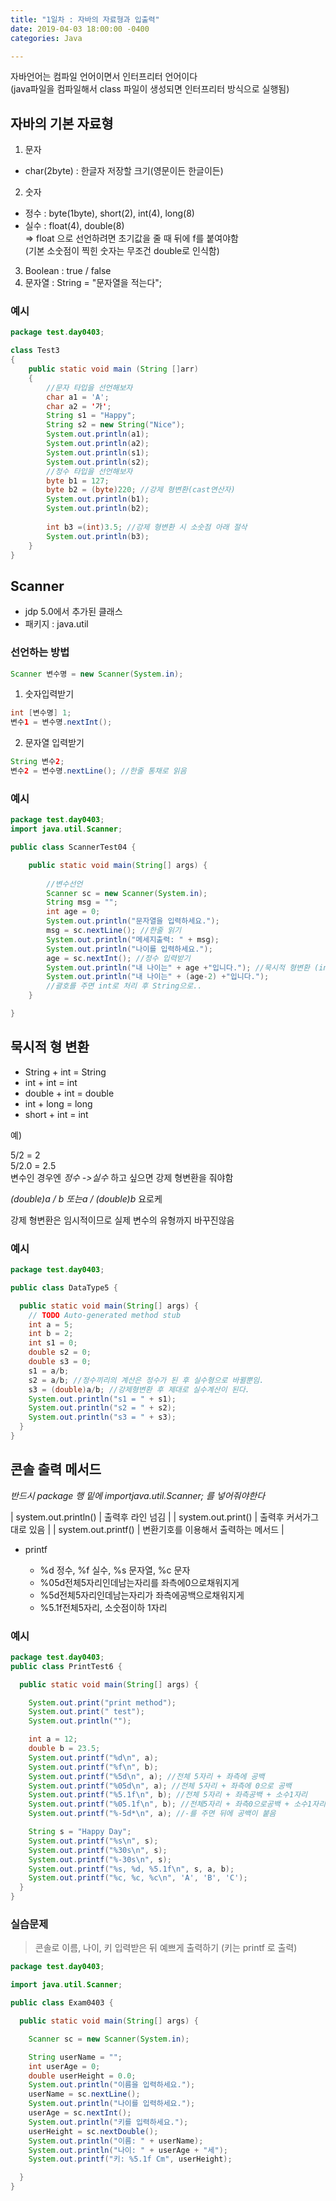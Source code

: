 ```yaml
---
title: "1일차 : 자바의 자료형과 입출력"
date: 2019-04-03 18:00:00 -0400
categories: Java

---
```



자바언어는 컴파일 언어이면서 인터프리터 언어이다  
(java파일을 컴파일해서 class 파일이 생성되면 인터프리터 방식으로 실행됨)

## 자바의 기본 자료형

1. 문자

- char(2byte) : 한글자 저장할 크기(영문이든 한글이든)

2. 숫자

- 정수 : byte(1byte), short(2), int(4), long(8)
- 실수 : float(4), double(8)  
  => float 으로 선언하려면 초기값을 줄 때 뒤에 f를 붙여야함  
    (기본 소숫점이 찍힌 숫자는 무조건 double로 인식함)

3. Boolean : true / false
4. 문자열 : String = "문자열을 적는다";

### 예시

```java
package test.day0403;

class Test3
{
	public static void main (String []arr)
	{
		//문자 타입을 선언해보자
		char a1 = 'A';
		char a2 = '가';
		String s1 = "Happy";
		String s2 = new String("Nice");
		System.out.println(a1);
		System.out.println(a2);
		System.out.println(s1);
		System.out.println(s2);
		//정수 타입을 선언해보자
		byte b1 = 127; 
		byte b2 = (byte)220; //강제 형변환(cast연산자)
		System.out.println(b1);
		System.out.println(b2);
		
		int b3 =(int)3.5; //강제 형변환 시 소숫점 아래 절삭
		System.out.println(b3);
	}
}
```

## Scanner

- jdp 5.0에서 추가된 클래스
- 패키지 : java.util

### 선언하는 방법

```java
Scanner 변수명 = new Scanner(System.in);
```

1. 숫자입력받기

```java
int [변수명] 1;
변수1 = 변수명.nextInt(); 
```

2. 문자열 입력받기

```java
String 변수2;
변수2 = 변수명.nextLine(); //한줄 통채로 읽음
```

### 예시

```java
package test.day0403;
import java.util.Scanner;

public class ScannerTest04 {

	public static void main(String[] args) {
	
		//변수선언
		Scanner sc = new Scanner(System.in);
		String msg = "";
		int age = 0;
		System.out.println("문자열을 입력하세요.");
		msg = sc.nextLine(); //한줄 읽기
		System.out.println("메세지출력: " + msg);
		System.out.println("나이를 입력하세요.");
		age = sc.nextInt(); //정수 입력받기
		System.out.println("내 나이는" + age +"입니다."); //묵시적 형변환 (int->String)
		System.out.println("내 나이는" + (age-2) +"입니다.");
		//괄호를 주면 int로 처리 후 String으로.. 
	}

}
```



## 묵시적 형 변환

- String + int = String
- int + int = int
- double + int = double
- int + long = long
- short + int = int

예) 

5/2 = 2  
5/2.0 = 2.5  
변수인 경우엔 *정수 ->실수* 하고 싶으면 강제 형변환을 줘야함  

_(double)a / b 또는a / (double)b_ 요로케  

강제 형변환은 임시적이므로 실제 변수의 유형까지 바꾸진않음

### 예시

```java
package test.day0403;

public class DataType5 {

  public static void main(String[] args) {
    // TODO Auto-generated method stub
    int a = 5;
    int b = 2;
    int s1 = 0;
    double s2 = 0;
    double s3 = 0;
    s1 = a/b;
    s2 = a/b; //정수끼리의 계산은 정수가 된 후 실수형으로 바뀔뿐임.
    s3 = (double)a/b; //강제형변환 후 제대로 실수계산이 된다.
    System.out.println("s1 = " + s1);
    System.out.println("s2 = " + s2);
    System.out.println("s3 = " + s3);
  }
}
```



## 콘솔 출력 메서드

*반드시 package 행 밑에 importjava.util.Scanner; 를 넣어줘야한다*

| system.out.println() | 출력후 라인 넘김                                             |
| system.out.print()   | 출력후 커서가그대로 있음                                     |
| system.out.printf()  | 변환기호를 이용해서 출력하는 메서드 | 

* printf

	- %d 정수, %f 실수, %s 문자열, %c 문자 
	- %05d전체5자리인데남는자리를 좌측에0으로채워지게  
	- %5d전체5자리인데남는자리가 좌측에공백으로채워지게  
	- %5.1f전체5자리, 소숫점이하 1자리 

### 예시

```java
package test.day0403;
public class PrintTest6 {

  public static void main(String[] args) {

    System.out.print("print method");
    System.out.print(" test");
    System.out.println("");

    int a = 12;
    double b = 23.5;
    System.out.printf("%d\n", a); 
    System.out.printf("%f\n", b);
    System.out.printf("%5d\n", a); //전체 5자리 + 좌측에 공백 
    System.out.printf("%05d\n", a); //전체 5자리 + 좌측에 0으로 공백 
    System.out.printf("%5.1f\n", b); //전체 5자리 + 좌측공백 + 소수1자리 
    System.out.printf("%05.1f\n", b); //전체5자리 + 좌측0으로공백 + 소수1자리 
    System.out.printf("%-5d*\n", a); //-를 주면 뒤에 공백이 붙음

    String s = "Happy Day";
    System.out.printf("%s\n", s);
    System.out.printf("%30s\n", s);
    System.out.printf("%-30s\n", s);
    System.out.printf("%s, %d, %5.1f\n", s, a, b);
    System.out.printf("%c, %c, %c\n", 'A', 'B', 'C');
  }
}
```



### 실습문제

> 콘솔로 이름, 나이, 키 입력받은 뒤 예쁘게 출력하기 (키는 printf 로 출력)

```java
package test.day0403;

import java.util.Scanner;

public class Exam0403 {

  public static void main(String[] args) {

    Scanner sc = new Scanner(System.in);

    String userName = "";
    int userAge = 0;
    double userHeight = 0.0;
    System.out.println("이름을 입력하세요.");
    userName = sc.nextLine();
    System.out.println("나이를 입력하세요.");
    userAge = sc.nextInt();
    System.out.println("키를 입력하세요.");
    userHeight = sc.nextDouble();
    System.out.println("이름: " + userName);
    System.out.println("나이: " + userAge + "세");
    System.out.printf("키: %5.1f Cm", userHeight);

  }
}

```
